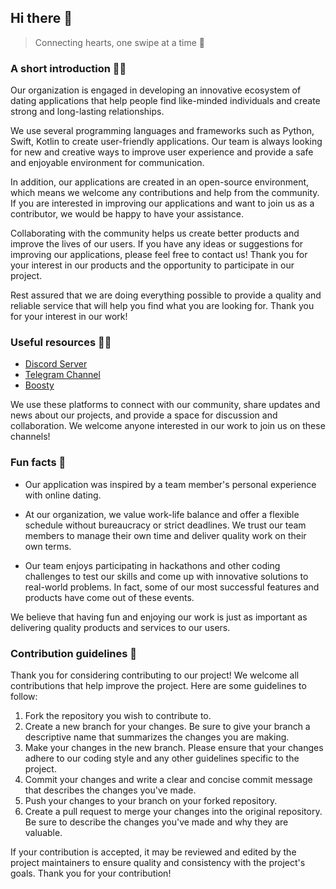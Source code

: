 ## Hi there 👋

> Connecting hearts, one swipe at a time 💌
<!--

**Here are some ideas to get you started:**

🙋‍♀️ A short introduction - what is your organization all about?
🌈 Contribution guidelines - how can the community get involved?
👩‍💻 Useful resources - where can the community find your docs? Is there anything else the community should know?
🍿 Fun facts - what does your team eat for breakfast?
🧙 Remember, you can do mighty things with the power of [Markdown](https://docs.github.com/github/writing-on-github/getting-started-with-writing-and-formatting-on-github/basic-writing-and-formatting-syntax)
-->

### A short introduction 🙋‍♀️ 
Our organization is engaged in developing an innovative ecosystem of dating applications that help people find like-minded individuals and create strong and long-lasting relationships.

We use several programming languages and frameworks such as Python, Swift, Kotlin to create user-friendly applications. Our team is always looking for new and creative ways to improve user experience and provide a safe and enjoyable environment for communication.

In addition, our applications are created in an open-source environment, which means we welcome any contributions and help from the community. If you are interested in improving our applications and want to join us as a contributor, we would be happy to have your assistance.

Collaborating with the community helps us create better products and improve the lives of our users. If you have any ideas or suggestions for improving our applications, please feel free to contact us! Thank you for your interest in our products and the opportunity to participate in our project.

Rest assured that we are doing everything possible to provide a quality and reliable service that will help you find what you are looking for. Thank you for your interest in our work!


### Useful resources 👩‍💻
- [Discord Server](https://discord.gg/7y5ybra9MQ)
- [Telegram Channel](https://t.me/que_group)
- [Boosty](https://boosty.to/quegroup)

We use these platforms to connect with our community, share updates and news about our projects, and provide a space for discussion and collaboration. We welcome anyone interested in our work to join us on these channels!

###  Fun facts 🍿

- Our application was inspired by a team member's personal experience with online dating.

- At our organization, we value work-life balance and offer a flexible schedule without bureaucracy or strict deadlines. We trust our team members to manage their own time and deliver quality work on their own terms.

- Our team enjoys participating in hackathons and other coding challenges to test our skills and come up with innovative solutions to real-world problems. In fact, some of our most successful features and products have come out of these events.

We believe that having fun and enjoying our work is just as important as delivering quality products and services to our users.

### Contribution guidelines 🌈 

Thank you for considering contributing to our project! We welcome all contributions that help improve the project. Here
are some guidelines to follow:

1. Fork the repository you wish to contribute to.
2. Create a new branch for your changes. Be sure to give your branch a descriptive name that summarizes the changes you
   are making.
3. Make your changes in the new branch. Please ensure that your changes adhere to our coding style and any other
   guidelines specific to the project.
4. Commit your changes and write a clear and concise commit message that describes the changes you've made.
5. Push your changes to your branch on your forked repository.
6. Create a pull request to merge your changes into the original repository. Be sure to describe the changes you've made
   and why they are valuable.

If your contribution is accepted, it may be reviewed and edited by the project maintainers to ensure quality and
consistency with the project's goals. Thank you for your contribution!

